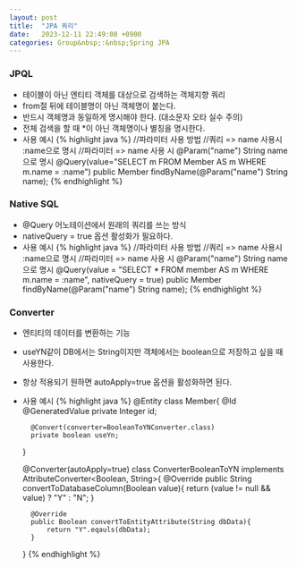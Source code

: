```yaml
---
layout: post
title:  "JPA 쿼리"
date:   2023-12-11 22:49:00 +0900
categories: Group&nbsp;:&nbsp;Spring JPA
---
```


### JPQL

- 테이블이 아닌 엔티티 객체를 대상으로 검색하는 객체지향 쿼리
- from절 뒤에 테이블명이 아닌 객체명이 붙는다.
- 반드시 객체명과 동일하게 명시해야 한다. (대소문자 오타 실수 주의)
- 전체 검색을 할 때 *이 아닌 객체명이나 별칭을 명시한다.
- 사용 예시
    {% highlight java %}
    //파라미터 사용 방법
    //쿼리 => name 사용시 :name으로 명시
    //파라미터 => name 사용 시 @Param("name") String name으로 명시
    @Query(value="SELECT m FROM Member AS m WHERE m.name = :name")
    public Member findByName(@Param("name") String name);
    {% endhighlight %}

### Native SQL

- @Query 어노테이션에서 원래의 쿼리를 쓰는 방식
- nativeQuery = true 옵션 활성화가 필요하다.
- 사용 예시
    {% highlight java %}
    //파라미터 사용 방법
    //쿼리 => name 사용시 :name으로 명시
    //파라미터 => name 사용 시 @Param("name") String name으로 명시
    @Query(value = "SELECT * FROM member AS m WHERE m.name = :name", nativeQuery = true)
    public Member findByName(@Param("name") String name);
    {% endhighlight %}

### Converter

- 엔티티의 데이터를 변환하는 기능
- useYN같이 DB에서는 String이지만 객체에서는 boolean으로 저장하고 싶을 때 사용한다.
- 항상 적용되기 원하면 autoApply=true 옵션을 활성화하면 된다.
- 사용 예시
    {% highlight java %}
    @Entity
    class Member{
        @Id
        @GeneratedValue
        private Integer id;

        @Convert(converter=BooleanToYNConverter.class)
        private boolean useYn;
    }

    @Converter(autoApply=true)
    class ConverterBooleanToYN implements AttributeConverter&lt;Boolean, String&gt;{
        @Override
        public String convertToDatabaseColumn(Boolean value){
            return (value != null && value) ? "Y" : "N";
        }

        @Override
        public Boolean convertToEntityAttribute(String dbData){
            return "Y".eqauls(dbData);
        }
    }
    {% endhighlight %}